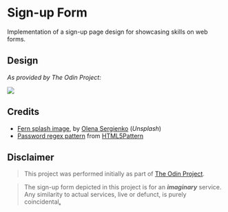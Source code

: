 <!-- # [Sign-up Form](https://mark-p0.github.io/signup-form/) -->

# Sign-up Form

<!-- Simple sign-up form using HTML and CSS -->

Implementation of a sign-up page design for showcasing skills on web forms.

## Design

_As provided by The Odin Project:_

![](https://cdn.statically.io/gh/TheOdinProject/curriculum/5f37d43908ef92499e95a9b90fc3cc291a95014c/html_css/project-sign-up-form/sign-up-form.png)

## Credits

- [Fern splash image](https://unsplash.com/photos/r0M9HrfJMBM), by [Olena Sergienko](https://unsplash.com/@olenkasergienko) (_Unsplash_)
- [Password regex pattern](https://www.html5pattern.com/Passwords) from [HTML5Pattern](https://www.html5pattern.com/)

## Disclaimer

> This project was performed initially as part of [The Odin Project](https://www.theodinproject.com/).

> The sign-up form depicted in this project is for an **_imaginary_** service. Any similarity to actual services, live or defunct, is purely coincidental[.](https://en.wikipedia.org/wiki/All_persons_fictitious_disclaimer)
